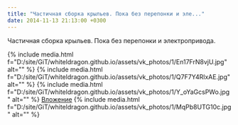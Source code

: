 ```yaml
---
title: "Частичная сборка крыльев. Пока без перепонки и эле..."
date: 2014-11-13 21:13:00 +0300
---
```


Частичная сборка крыльев. Пока без перепонки и электропривода.


{% include media.html f="D:/site/GiT/whiteldragon.github.io/assets/vk_photos/1/En17FrN8vjU.jpg" alt="" %}
{% include media.html f="D:/site/GiT/whiteldragon.github.io/assets/vk_photos/1/Q7F7Y4RlxAE.jpg" alt="" %}
{% include media.html f="D:/site/GiT/whiteldragon.github.io/assets/vk_photos/1/Y_oYaGcsPWo.jpg" alt="" %}
[Вложение](https://vk.com/photo41076938_345641139)
{% include media.html f="D:/site/GiT/whiteldragon.github.io/assets/vk_photos/1/MqPb8UTG10c.jpg" alt="" %}
